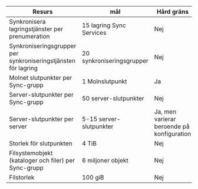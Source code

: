 | Resurs | mål | Hård gräns |
|----------|--------------|------------|
| Synkronisera lagringstjänster per prenumeration | 15 lagring Sync Services | Nej |
| Synkroniseringsgrupper per synkroniseringstjänsten för lagring | 20 synkroniseringsgrupper | Nej |
| Molnet slutpunkter per Sync-grupp | 1 Molnslutpunkt | Ja |
| Server-slutpunkter per Sync-grupp | 50 server-slutpunkter | Nej |
| Server-slutpunkter per server | 5-15 server-slutpunkter | Ja, men varierar beroende på konfiguration |
| Storlek för slutpunkten | 4 TiB | Nej |
| Filsystemobjekt (kataloger och filer) per Sync-grupp | 6 miljoner objekt | Nej |
| Filstorlek | 100 giB | Nej |